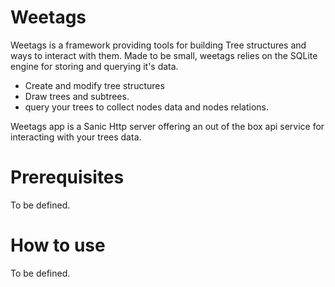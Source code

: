# Weetags
Weetags is a framework providing tools for building Tree structures and ways to interact with them.
Made to be small, weetags relies on the SQLite engine for storing and querying it's data.
* Create and modify tree structures
* Draw trees and subtrees.
* query your trees to collect nodes data and nodes relations.

Weetags app is a Sanic Http server offering an out of the box api service for interacting with your trees data.

# Prerequisites
To be defined.

# How to use
To be defined.
